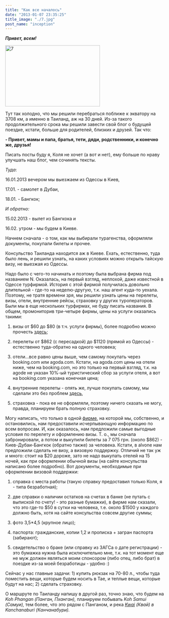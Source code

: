 ```yaml
---
title: "Как все началось"
date: "2013-01-07 23:35:25"
title_image: "./7.jpg"
post_name: "inception"
---
```


<em><strong>Привет, всем!</strong></em>

<img class="alignnone size-medium wp-image-51" alt="7" src="http://thaitrip.od.ua/wp-content/uploads/2013/01/7-300x194.jpg" width="300" height="194" />

Тут так холодно, что мы решили перебраться поближе к экватору на 3708 км, а именно в Таиланд, аж на 30 дней. Из-за такого продолжительного срока мы решили завести свой блог о будущей поездке, кстати, больше для родителей, близких и друзей. Так что:<!--more-->

<strong> - Привет, мамы и папа, братья, тети, дяди, родственники, и конечно же, друзья! </strong>

Писать посты буду я, Коля не хочет (а вот и нет), ему больше по нраву улучшать наш блог, чем сочинять тексты.

<i>Туда</i>:

16.01.2013 вечером мы выезжаем из Одессы в Киев,

17.01. - самолет в Дубаи,

18.01. - Бангкок;

<em>И обратно:</em>

15.02.2013 - вылет из Бангкока и

16.02. утром - мы будем в Киеве.

Начнем сначала - о том, как мы выбирали турагенства, оформляли документы, покупали билеты и прочее.

Консульство Таиланда находится аж в Киеве. Ехать, естественно, туда было лень, и решили узнать, на каких условиях можно открыть тайскую визу, не выезжая из Одессы.

Надо было с чего-то начинать и поэтому была выбрана фирма под названием N. Оказалась, на первый взгляд, неплохой, даже известной в Одессе турфирмой. История с этой фирмой получилась довольно длительной - где-то на неделю-другую, т.к. наш агент куда-то уехала. Поэтому, не тратя времени зря, мы решили узнать цены на перелеты, визы, отели, внутренние рейсы, страховку у других туроператоров. Были мы в еще нескольких турфирмах, не буду писать названия. В общем, промониторив три-четыре фирмы, цены на услуги оказались такими:

1) визы от $60 до $80 (в т.ч. услуги фирмы), более подробно можно прочесть <a title="Тайское консульство" href="http://thaiconsulate.kiev.ua/?page_id=3" target="_blank">здесь</a>;

2) перелеты от $862 (с пересадкой) до $1120 (прямой из Одессы) - естественно туда-обратно на одного человека;

3) отели...все равно цены выше, чем самому покупать через booking.com или agoda.com. Кстати, на agoda.com цены на отели ниже, чем на booking.com, но это только на первый взгляд, т.к. на agode не указан 10%-ый туристический сбор за услуги отеля, а вот на booking.com указана конечная цена;

4) внутренние перелеты - опять же, лучше покупать самому, мы сделали это без проблем <a href="http://www.airasia.com/ot/en/home.page" target="_blank">здесь</a>,

5) страховка - пока ее не оформляли, поэтому ничего сказать не могу, правда, планируем брать полную страховку.

Могу написать, что только в одной <a href="http://www.alvona.com/" target="_blank">фирме</a>, на которой мы, собственно, и остановились, нам предоставили исчерпывающую информацию по всем вопросам. И, как оказалось, нам предложили самые выгодные условия по перелету и оформлению визы. Т. о., мы сначала забронировали, а потом и выкупили билеты за 7 075 грн. (около $862) - Киев-Дубаи-Бангкок (обратно также) за человека. Кстати, в alvone нам предложили сделать не визу, а визовую поддержку. Отличий не так уж и много: стоит на $20 дороже, зато не надо выкупать отелей на 15 ночей, как при оформлении обычной визы (на сайте консульства написано более подробно). Вот документы, необходимые при оформлении визовой поддержки:

1) справка с места работы (такую справку предоставил только Коля, я - типа безработная);

2) две справки о наличии остатков на счетах в банке (не путать с выпиской по счету! - это разные бумажки), в фирме нам сказали, что это где-то $50 в сутки на человека, т.е. около $1500 у каждого должно быть, хотя на сайте консульства совсем другие суммы;

3) фото 3,5*4,5 (крупное лицо);

4) паспорта: гражданские, копии 1,2 и прописка + загран паспорта (забирают);

5) свидетельство о браке (или справку из ЗАГСа о дате регистрации) - это бумажка нужна была исключительно мне, т.к. на тот момент еще не муж должен являться моим спонсором (либо отец, либо брат) в поездке из-за моей безработицы - удобно :)

Сейчас у нас главные задачи: 1) купить рюкзак на 70-80 л., чтобы туда поместить вещи, которые будем носить в Тае, и теплые вещи, которые будут на нас; 2) сделать страховку.

О маршруте по Таиланду напишу в другой раз, точно знаю, что будем на <em>Koh Phangan (Панган, Пханган),</em> планируем побывать<em> Koh Samui (Самуи), </em>тем более, что это рядом с Панганом, и река <em><a title="река Квай" href="http://www.riverkwaijunglerafts.com/" target="_blank">Kwai</a> (Квай) в Kanchanaburi (Канчанабури). </em>

&nbsp;

&nbsp;
